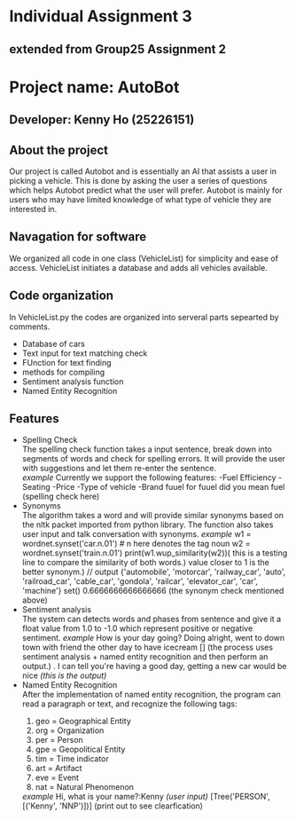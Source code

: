<h1>Individual Assignment 3</h1>
<h2>extended from Group25 Assignment 2</h2>
<h1>Project name: AutoBot</h1>
<h2>Developer: Kenny Ho (25226151)</h2>


<h2>About the project</h2>
Our project is called Autobot and is essentially an AI that assists a user in picking a vehicle. This is done by asking the user a series of questions which helps Autobot predict what the user will prefer. Autobot is mainly for users who may have limited knowledge of what type of vehicle they are interested in.

<h2>Navagation for software</h2>
We organized all code in one class (VehicleList) for simplicity and ease of access. VehicleList initiates a database and adds all vehicles available. 
<h2>Code organization</h2>
In VehicleList.py the codes are organized into serveral parts sepearted by comments.
<ul>
<li>Database of cars</li>
<li>Text input for text matching check</li>
<li>FUnction for text finding </li>
<li>methods for compiling </li>
<li>Sentiment analysis function</li>
<li>Named Entity Recognition</li>
</ul>

<h2>Features</h2>
<ul>
 <li>Spelling Check</li>
 The spelling check function takes a input sentence, break down into segments of words and check for spelling errors. It will provide the user with suggestions and let them re-enter the sentence. 
 </br>
 <i> example </i>
 Currently we support the following features: 
 -Fuel Efficiency 
 -Seating 
 -Price 
 -Type of vehicle
 -Brand
 fuuel
for fuuel did you mean fuel (spelling check here)
 
 <li>Synonyms</li>
 The algorithm takes a word and will provide similar synonyms based on the nltk packet imported from python library.
 The function also takes user input and talk conversation with synonyms.
  <i> example </i>
  w1 = wordnet.synset('car.n.01') # n here denotes the tag noun
w2 = wordnet.synset('train.n.01')
print(w1.wup_similarity(w2))( this is a testing line to compare the similarity of both words.) value closer to 1 is the better synonym.)
// output
{'automobile', 'motorcar', 'railway_car', 'auto', 'railroad_car', 'cable_car', 'gondola', 'railcar', 'elevator_car', 'car', 'machine'}
set()
0.6666666666666666 (the synonym check mentioned above)

<li>Sentiment analysis</li>
The system can detects words and phases from sentence and give it a float value from 1.0 to -1.0 which represent positive or negative sentiment. 
 <i> example </i>
 How is your day going?
Doing alright, went to down town with friend the other day to have icecream
[] (the process uses sentiment analysis + named entity recognition and then perform an output.)
 . 
I can tell you're having a good day, getting a new car would be nice <i>(this is the output)</i>

<li>Named Entity Recognition</li>
 After the implementation of named entity recognition, the program can read a paragraph or text, and recognize the following tags:
  <ol>
  <li>geo = Geographical Entity</li>
  <li>org = Organization</li>
  <li>per = Person</li>
  <li>gpe = Geopolitical Entity</li>
  <li>tim = Time indicator</li>
  <li>art = Artifact</li>
  <li>eve = Event</li>
  <li>nat = Natural Phenomenon</li> 
  </ol>
  <i> example </i>
  Hi, what is your name?:Kenny <i>(user input)</i>
[Tree('PERSON', [('Kenny', 'NNP')])] (print out to see clearfication)

  
</ul>


